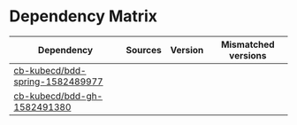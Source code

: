 # Dependency Matrix

Dependency | Sources | Version | Mismatched versions
---------- | ------- | ------- | -------------------
[cb-kubecd/bdd-spring-1582489977](https://github.com/cb-kubecd/bdd-spring-1582489977.git) |  | []() | 
[cb-kubecd/bdd-gh-1582491380](https://github.com/cb-kubecd/bdd-gh-1582491380.git) |  | []() | 
